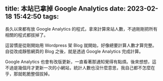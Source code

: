 title: 本站已拿掉 Google Analytics
date: 2023-02-18 15:42:50
tags:
---

長久以來都有放 Google Analytics 的程式，拿來計算來站人數，不過剛剛把所有相關的程式都拔掉了。

<!-- more -->

這習慣是從剛開始用 Wordpress 架 Blog 就開始，好像總要計算人數才算完整。自從改成靜態網頁的 Blog 之後，就是透過 Google Analytics 完成計算。

Google Analytics 也會有改版更新，一直看著那通知覺得有點煩。後來想想，這不過是幾個月才更新一次的小網站，統計人數也沒什麼意思，我自己都不怎麼在乎，那就乾脆整個拔掉。
